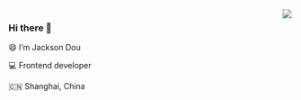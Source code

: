<img align="right" src="https://github-readme-stats.vercel.app/api?username=doudoudzj&show_icons=true&hide_title=true" />

### Hi there 👋

😄 I’m Jackson Dou

💻 Frontend developer

🇨🇳 Shanghai, China
